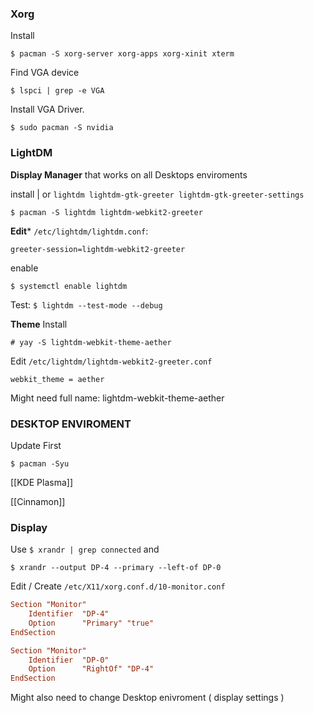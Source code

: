 ### Xorg

Install
```
$ pacman -S xorg-server xorg-apps xorg-xinit xterm
```

Find VGA device 
```
$ lspci | grep -e VGA
```

Install VGA Driver.
```
$ sudo pacman -S nvidia
```

### LightDM 

**Display Manager** that works on all Desktops enviroments

install | or `lightdm lightdm-gtk-greeter lightdm-gtk-greeter-settings`
```
$ pacman -S lightdm lightdm-webkit2-greeter
```

**Edit*** `/etc/lightdm/lightdm.conf`:
```
greeter-session=lightdm-webkit2-greeter
```

enable
```
$ systemctl enable lightdm
```

Test: `$ lightdm --test-mode --debug`

**Theme**
Install
```
# yay -S lightdm-webkit-theme-aether
```

Edit `/etc/lightdm/lightdm-webkit2-greeter.conf`
```
webkit_theme = aether
```
Might need full name: lightdm-webkit-theme-aether

### DESKTOP ENVIROMENT

Update First
```
$ pacman -Syu
```

[[KDE Plasma]]

[[Cinnamon]]

### Display

Use `$ xrandr | grep connected` and
```
$ xrandr --output DP-4 --primary --left-of DP-0
```

Edit / Create `/etc/X11/xorg.conf.d/10-monitor.conf`
``` conf
Section "Monitor"
    Identifier  "DP-4"
    Option      "Primary" "true"
EndSection

Section "Monitor"
    Identifier  "DP-0"
    Option      "RightOf" "DP-4"
EndSection
```

Might also need to change Desktop enivroment ( display settings )